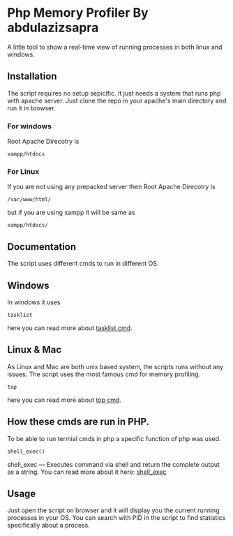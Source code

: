 # Php Memory Profiler By abdulazizsapra

A little tool to show a real-time view of running processes in both linux and windows.

## Installation

The script requires no setup sepicific. It just needs a system that runs php with apache server. Just clone the repo in your apache's main directory and run it in browser.

### For windows

Root Apache Direcotry is

    xampp/htdocs

### For Linux

If you are not using any prepacked server then Root Apache Direcotry is

    /var/www/html/

but if you are using xampp it will be same as

    xampp/htdocs/

## Documentation

The script uses different cmds to run in different OS.

## Windows

In windows it uses

    tasklist

here you can read more about [tasklist cmd](https://learn.microsoft.com/en-us/windows-server/administration/windows-commands/tasklist).

## Linux & Mac

As Linux and Mac are both unix based system, the scripts runs without any issues. The script uses the most famous cmd for memory profiling.

    top

here you can read more about [top cmd](https://www.geeksforgeeks.org/top-command-in-linux-with-examples/).

## How these cmds are run in PHP.

To be able to run termial cmds in php a specific function of php was used.

    shell_exec()

shell_exec — Executes command via shell and return the complete output as a string. You can read more about it here: [shell_exec](https://www.php.net/manual/en/function.shell-exec.php)

## Usage

Just open the script on browser and it will display you the current running processes in your OS. You can search with PID in the script to find statistics specifically about a process.
